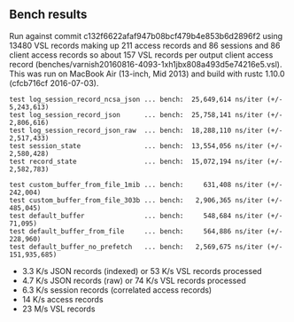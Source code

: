 Bench results
-------------

Run against commit c132f6622afaf947b08bcf479b4e853b6d2896f2 using 13480 VSL records making up 211 access records and 86 sessions and 86 client access records so about 157 VSL records per output client access record (benches/varnish20160816-4093-1xh1jbx808a493d5e74216e5.vsl).
This was run on MacBook Air (13-inch, Mid 2013) and build with rustc 1.10.0 (cfcb716cf 2016-07-03).

```
test log_session_record_ncsa_json ... bench:  25,649,614 ns/iter (+/- 5,243,613)
test log_session_record_json      ... bench:  25,758,141 ns/iter (+/- 2,806,616)
test log_session_record_json_raw  ... bench:  18,288,110 ns/iter (+/- 2,517,433)
test session_state                ... bench:  13,554,056 ns/iter (+/- 2,580,428)
test record_state                 ... bench:  15,072,194 ns/iter (+/- 2,582,783)

test custom_buffer_from_file_1mib ... bench:     631,408 ns/iter (+/- 242,004)
test custom_buffer_from_file_303b ... bench:   2,906,365 ns/iter (+/- 485,045)
test default_buffer               ... bench:     548,684 ns/iter (+/- 71,095)
test default_buffer_from_file     ... bench:     564,886 ns/iter (+/- 228,960)
test default_buffer_no_prefetch   ... bench:   2,569,675 ns/iter (+/- 151,935,685)
```

* 3.3 K/s JSON records (indexed) or 53 K/s VSL records processed
* 4.7 K/s JSON records (raw) or 74 K/s VSL records processed
* 6.3 K/s session records (correlated access records)
* 14 K/s access records
* 23 M/s VSL records
